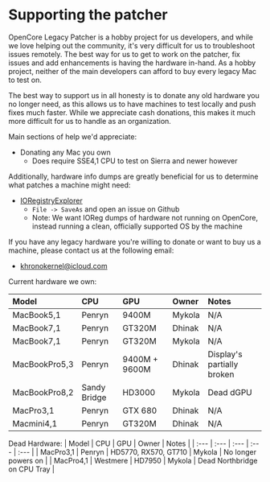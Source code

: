 # Supporting the patcher

OpenCore Legacy Patcher is a hobby project for us developers, and while we love helping out the community, it's very difficult for us to troubleshoot issues remotely. The best way for us to get to work on the patcher, fix issues and add enhancements is having the hardware in-hand. As a hobby project, neither of the main developers can afford to buy every legacy Mac to test on.

The best way to support us in all honesty is to donate any old hardware you no longer need, as this allows us to have machines to test locally and push fixes much faster. While we appreciate cash donations, this makes it much more difficult for us to handle as an organization.

Main sections of help we'd appreciate:

* Donating any Mac you own
  * Does require SSE4,1 CPU to test on Sierra and newer however

Additionally, hardware info dumps are greatly beneficial for us to determine what patches a machine might need:

* [IORegistryExplorer](https://github.com/khronokernel/IORegistryClone/blob/master/ioreg-210.zip?raw=true)
  * `File -> SaveAs` and open an issue on Github
  * Note: We want IOReg dumps of hardware not running on OpenCore, instead running a clean, officially supported OS by the machine

If you have any legacy hardware you're willing to donate or want to buy us a machine, please contact us at the following email:

* khronokernel@icloud.com

Current hardware we own:

| Model | CPU | GPU | Owner | Notes |
| :--- | :--- | :--- | :--- | :--- |
| MacBook5,1 | Penryn | 9400M | Mykola | N/A |
| MacBook7,1 | Penryn | GT320M | Dhinak | N/A |
| MacBook7,1 | Penryn | GT320M | Mykola | N/A |
| MacBookPro5,3 | Penryn | 9400M + 9600M | Dhinak | Display's partially broken |
| MacBookPro8,2 | Sandy Bridge | HD3000 | Mykola | Dead dGPU |
| MacPro3,1 | Penryn | GTX 680 | Dhinak | N/A |
| Macmini4,1 | Penryn | GT320M | Dhinak | N/A |

Dead Hardware:
| Model | CPU | GPU | Owner | Notes |
| :--- | :--- | :--- | :--- | :--- |
| MacPro3,1 | Penryn | HD5770, RX570, GT710 | Mykola | No longer powers on |
| MacPro4,1 | Westmere | HD7950 | Mykola | Dead Northbridge on CPU Tray |
